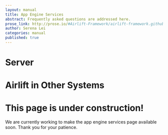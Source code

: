 ```yaml
---
layout: manual
title: App Engine Services
abstract: Frequently asked questions are addressed here.
prose_link: http://prose.io/#Airlift-Framework/airlift-framework.github.com/edit/master/_posts/manual/0100-01-04-app_engine_services.md
author: Serena Lei
categories: manual
published: true
---
```


# Server

# Airlift in Other Systems

# This page is under construction!

We are currently working to make the app engine services page available soon.  Thank you for your patience.
